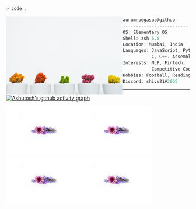 
```zsh
> code .
```

<img align="left" src="scott-webb-GQD3Av_9A88-unsplash.jpg" alt="picture" width="320" /> 

```csharp
aurumnpegasus@github
-------------------------
OS: Elementary OS
Shell: zsh 5.8
Location: Mumbai, India
Languages: JavaScript, Python,
           C, C++. Assembly
Interests: NLP, Fintech,
           Competitive Coding
Hobbies: Football, Reading
Discord: shivu21#2065
```
---

[![Ashutosh's github activity graph](https://activity-graph.herokuapp.com/graph?username=aurumnpegasus&bg_color=F4F5F7&line=9800E4&color=545151&hide_border=true)](https://github.com/ashutosh00710/github-readme-activity-graph)

<p align="left">
  <img  src="carol-lima-QQksFbzUgfU-unsplash.jpg" width="200"/><img  src="carol-lima-QQksFbzUgfU-unsplash.jpg" width="200"/><img  src="carol-lima-QQksFbzUgfU-unsplash.jpg" width="200"/><img  src="carol-lima-QQksFbzUgfU-unsplash.jpg" width="200"/>
</p>
